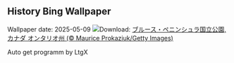 ## History Bing Wallpaper
Wallpaper date: 2025-05-09
![](https://www.bing.com/th?id=OHR.BrucePeninsula_JA-JP8286448696_UHD.jpg&w=1000)Download: [ブルース・ペニンシュラ国立公園, カナダ オンタリオ州 (© Maurice Prokaziuk/Getty Images)](https://www.bing.com/th?id=OHR.BrucePeninsula_JA-JP8286448696_UHD.jpg)

Auto get programm by LtgX
